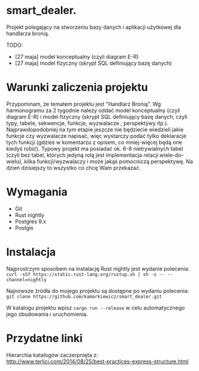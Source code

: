 smart_dealer.
=============

Projekt polegający na stworzeniu bazy danych i aplikacji użytkowej dla handlarza bronią.


TODO:
- [27 maja] model konceptualny (czyli diagram E-R)
- [27 maja] model fizyczny (skrypt SQL definiujący bazę danych)



Warunki zaliczenia projektu
===========================

Przypominam, że tematem projektu jest "Handlarz Bronią". Wg harmonogramu za 2 tygodnie należy oddać model konceptualny (czyli diagram E-R) i model fizyczny (skrypt SQL definiujący bazę danych, czyli typy, tabele, sekwencje, funkcje, wyzwalacze , perspektywy itp.). Najprawdopodobniej na tym etapie jeszcze nie będziecie wiedzieli jakie funkcje czy wyzwalacze napisać, więc wystarczy podać tylko deklaracje tych funkcji (gdzieś w komentarzu z opisem, co mniej-więcej będą one kiedyś robić). Typowy projekt ma posiadać ok. 6-8 nietrywialnych tabel (czyli bez tabel, których jedyną rolą jest implementacja relacji wiele-do-wielu), kilka funkcji/wyzwalaczy i może jakąś pomocniczą perspektywę. Na dzień dzisiejszy to wszystko co chcę Wam przekazać.


Wymagania
=========
* Git
* Rust nightly
* Postgres 9.x
* Postgis

Instalacja
==========

Najprostrzym sposobem na instalację Rust nightly jest wydanie polecenia:
```curl -sSf https://static.rust-lang.org/rustup.sh | sh -s -- --channel=nightly```

Najnowsze źródła do mojego projektu są dostępne po wydaniu polecenia:
```git clone https://github.com/kamarkiewicz/smart_dealer.git```

W katalogu projektu wpisz `cargo run --release` w celu automatycznego jego zbudowania i uruchomienia.


Przydatne linki
===============

Hierarchia katalogów zaczerpnięta z:
http://www.terlici.com/2014/08/25/best-practices-express-structure.html
